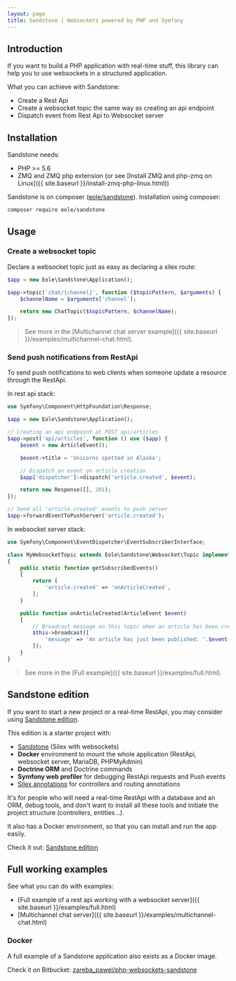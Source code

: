 ```yaml
---
layout: page
title: Sandstone | Websockets powered by PHP and Symfony
---
```


<h2 class="no-margin-top">Introduction</h2>

If you want to build a PHP application with real-time stuff,
this library can help you to use websockets in a structured application.

What you can achieve with Sandstone:

- Create a Rest Api
- Create a websocket topic the same way as creating an api endpoint
- Dispatch event from Rest Api to Websocket server


## Installation

Sandstone needs:

- PHP >= 5.6
- ZMQ and ZMQ php extension (or see [Install ZMQ and php-zmq on Linux]({{ site.baseurl }}/install-zmq-php-linux.html))

Sandstone is on composer ([eole/sandstone](https://packagist.org/packages/eole/sandstone)).
Installation using composer:

<pre class="command-line" data-prompt="$"><code class="language-bash">composer require eole/sandstone</code></pre>


## Usage


### Create a websocket topic

Declare a websocket topic just as easy as declaring a silex route:

``` php
$app = new Eole\Sandstone\Application();

$app->topic('chat/{channel}', function ($topicPattern, $arguments) {
    $channelName = $arguments['channel'];

    return new ChatTopic($topicPattern, $channelName);
});
```

> See more in the
> [Multichannel chat server example]({{ site.baseurl }}/examples/multichannel-chat.html).


### Send push notifications from RestApi

To send push notifications to web clients
when someone update a resource through the RestApi.

In rest api stack:

``` php
use Symfony\Component\HttpFoundation\Response;

$app = new Eole\Sandstone\Application();

// Creating an api endpoint at POST api/articles
$app->post('api/articles', function () use ($app) {
    $event = new ArticleEvent();

    $event->title = 'Unicorns spotted in Alaska';

    // Dispatch an event on article creation
    $app['dispatcher']->dispatch('article.created', $event);

    return new Response([], 201);
});

// Send all 'article.created' events to push server
$app->forwardEventToPushServer('article.created');
```

In websocket server stack:

``` php
use Symfony\Component\EventDispatcher\EventSubscriberInterface;

class MyWebsocketTopic extends Eole\Sandstone\Websocket\Topic implements EventSubscriberInterface
{
    public static function getSubscribedEvents()
    {
        return [
            'article.created' => 'onArticleCreated',
        ];
    }

    public function onArticleCreated(ArticleEvent $event)
    {
        // Broadcast message on this topic when an article has been created.
        $this->broadcast([
            'message' => 'An article has just been published: '.$event->title,
        ]);
    }
}
```

> See more in the
> [Full example]({{ site.baseurl }}/examples/full.html).


## Sandstone edition

If you want to start a new project or a real-time RestApi,
you may consider using [Sandstone edition](https://github.com/eole-io/sandstone-edition).

This edition is a starter project with:

 - [Sandstone](https://eole-io.github.io/sandstone/) (Silex with websockets)
 - **Docker** environment to mount the whole application (RestApi, websocket server, MariaDB, PHPMyAdmin)
 - **Doctrine ORM** and Doctrine commands
 - **Symfony web profiler** for debugging RestApi requests and Push events
 - [Silex annotations](https://github.com/danadesrosiers/silex-annotation-provider) for controllers and routing annotations

It's for people who will need a real-time RestApi with a database and an ORM, debug tools,
and don't want to install all these tools and initiate the project structure (controllers, entities...).

It also has a Docker environment, so that you can install and run the app easily.

Check it out: <i class="fa fa-github fa-lg" aria-hidden="true"></i> [Sandstone edition](https://github.com/eole-io/sandstone-edition)


## Full working examples

See what you can do with examples:

- <i class="fa fa-code" aria-hidden="true"></i> [Full example of a rest api working with a websocket server]({{ site.baseurl }}/examples/full.html)
- <i class="fa fa-code" aria-hidden="true"></i> [Multichannel chat server]({{ site.baseurl }}/examples/multichannel-chat.html)


### Docker

A full example of a Sandstone application also exists as a Docker image.

Check it on Bitbucket: [zareba_pawel/php-websockets-sandstone](https://bitbucket.org/zareba_pawel/php-websockets-sandstone)
